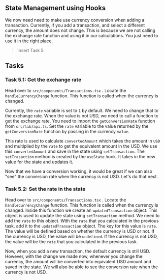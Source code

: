 ## State Management using Hooks
We now need need to make use currency conversion when adding a transaction. Currently, if you add a transaction, and select a different currency, the amount does not change. This is because we are not calling the exchange rate function and using it in our calculations. You just need to use it in the right place.

> Insert Task 5

## Tasks
### Task 5.1: Get the exchange rate
Head over to `src/components/Transactions.tsx` . Locate the `handleCurrencyChange` function. This function is called when the currency is changed.

Currently, the `rate` variable is set to `1` by default. We need to change that to the exchange rate. When the value is not USD, we need to call a function to get the exchange rate. You need to import the `getConversionRate` function from `src/lib/api.ts`. Set the `rate` variable to the value returned by the `getConversionRate` function by passing in the currency `value`.

This rate is used to calculate `convertedAmount` which takes the amount in `USD` and multiplied by the `rate` to get the equivalent amount in the USD. We use this `convertedAmount` and save in the state using `setTransaction`. The `setTrasaction` method is created by the `useState` hook. It takes in the new value for the state and updates it.

Now that we have a conversion working, it would be great if we can also "see" the conversion rate when the currency is not USD. Let's do that next.


### Task 5.2: Set the rate in the state
Head over to `src/components/Transactions.tsx` . Locate the `handleCurrencyChange` function. This function is called when the currency is changed. Inside this function we create an `updatedTransaction` object. This object is used to update the state using `setTransaction` method. We need to add the `rate` to this object.
With the `rate` that you calculated in the previous task, add it to the `updatedTransaction` object. The key for this value is `rate`. The value will be defined based on whether the currency is USD or not. If the currency is USD, the value will be `undefined`. If the currency is not USD, the value will be the `rate` that you calculated in the previous task.

Now, when you add a new transaction, the default currency is still USD. However, with the change we made now, whenever you change the currency, the amount will be converted into equivalent USD amount and saved in the state. We will also be able to see the conversion rate when the currency is not USD.